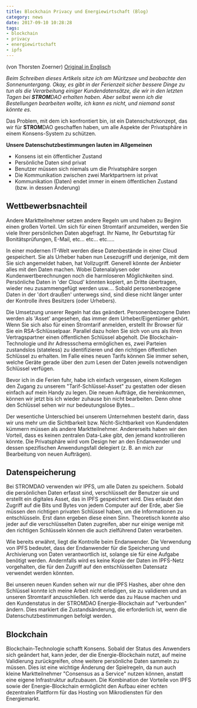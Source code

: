 ```yaml
---
title: Blockchain Privacy und Energiewirtschaft (Blog)
category: news
date: 2017-09-10 10:28:28
tags:
- blockchain
- privacy
- energiewirtschaft
- ipfs
---
```


(von Thorsten Zoerner)
[Original in Englisch](https://medium.com/@zoerner/blockchain-privacy-and-energy-markets-8bc2311f99cf/)


_Beim Schreiben dieses Artikels sitze ich am Müritzsee und beobachte den Sonnenuntergang. Okay, es gibt in der Ferienzeit sicher bessere Dinge zu tun als die Verarbeitung einiger Kundendatensätze, die wir in den letzten Tagen bei **STROM**DAO erhalten haben. Aber selbst wenn ich die Bestellungen bearbeiten wollte, ich kann es nicht, und niemand sonst könnte es._

Das Problem, mit dem ich konfrontiert bin, ist ein Datenschutzkonzept, das wir für **STROM**DAO geschaffen haben, um alle Aspekte der Privatsphäre in einem Konsens-System zu schützen.

**Unsere Datenschutzbestimmungen lauten im Allgemeinen**
- Konsens ist ein öffentlicher Zustand
- Persönliche Daten sind privat
- Benutzer müssen sich niemals um die Privatsphäre sorgen
- Die Kommunikation zwischen zwei Marktpartnern ist privat
- Kommunikation (Daten) endet immer in einem öffentlichen Zustand (bzw. in dessen Änderung)

## Wettbewerbsnachteil

Andere Marktteilnehmer setzen andere Regeln um und haben zu Beginn einen großen Vorteil. Um sich für einen Stromtarif anzumelden, werden Sie viele Ihrer persönlichen Daten abgefragt. Ihr Name, Ihr Geburtstag für Bonitätsprüfungen, E-Mail, etc... etc... etc..... 

In einer modernen IT-Welt werden diese Datenbestände in einer Cloud gespeichert. Sie als Urheber haben nun Lesezugriff und derjenige, mit dem Sie sich angemeldet haben, hat Vollzugriff. Generell könnte der Anbieter alles mit den Daten machen. Wobei Datenalalysen oder Kundenwertberechnungen noch die harmloseren Möglichkeiten sind. Persönliche Daten in 'der Cloud' könnten kopiert, an Dritte übertragen, wieder neu zusammengefügt werden usw.... Sobald personenbezogene Daten in der 'dort draußen' unterwegs sind, sind diese nicht länger unter der Kontrolle ihres Besitzers (oder Urhebers).

Die Umsetzung unserer Regeln hat das geändert. Personenbezogene Daten werden als 'Asset' angesehen, das immer dem Urheber/Eigentümer gehört. Wenn Sie sich also für einen Stromtarif anmelden, erstellt Ihr Browser für Sie ein RSA-Schlüsselpaar. Parallel dazu holen Sie sich von uns als Ihren Vertragspartner einen öffentlichen Schlüssel abgeholt. Die Blockchain-Technologie und ihr Adressschema ermöglichen es, zwei Parteien zustandslos (stateless) zu identifizieren und den richtigen öffentlichen Schlüssel zu erhalten. Im Falle eines neuen Tarifs können Sie immer sehen, welche Geräte gerade über den zum Lesen der Daten jeweils notwendigen Schlüssel verfügen.

Bevor ich in die Ferien fuhr, habe ich einfach vergessen, einem Kollegen den Zugang zu unserem "Tarif-Schlüssel-Asset" zu gestatten oder diesen einfach auf mein Handy zu legen. Die neuen Aufträge, die hereinkommen, können wir jetzt bis ich wieder zuhause bin nicht bearbeiten. Denn ohne den Schlüssel sehen wir nur bedeutungslose Bytes...

Der wesentiche Unterschied bei unserem Unternehmen besteht darin, dass wir uns mehr um die Sichtbarkeit bzw. Nicht-Sichtbarkeit von Kundendaten kümmern müssen als andere Marktteilnehmer. Andererseits haben wir den Vorteil, dass es keinen zentralen Data-Lake gibt, den jemand kontrollieren könnte. Die Privatsphäre wird vom Design her an den Endanwender und dessen spezifischen Anwendungsfall delegiert (z. B. an mich zur Bearbeitung von neuen Aufträgen).

## Datenspeicherung

Bei STROMDAO verwenden wir IPFS, um alle Daten zu speichern. Sobald die persönlichen Daten erfasst sind, verschlüsselt der Benutzer sie und erstellt ein digitales Asset, das in IPFS gespeichert wird. Dies erlaubt den Zugriff auf die Bits und Bytes von jedem Computer auf der Erde, aber Sie müssen den richtigen privaten Schlüssel haben, um die Informationen zu entschlüsseln. Erst dann ergeben diese einen Sinn. Theoretisch konnte also jeder auf die verschlüsselten Daten zugreifen, aber nur einige wenige mit den richtigen Schlüsseln können die auch zielführend Daten verarbeiten.

Wie bereits erwähnt, liegt die Kontrolle beim Endanwender. Die Verwendung von IPFS bedeutet, dass der Endanwender für die Speicherung und Archivierung von Daten verantwortlich ist, solange sie für eine Aufgabe benötigt werden. Andernfalls wird es keine Kopie der Daten im IPFS-Netz vorgehalten, die für den Zugriff auf den entschlüsselten Datensatz verwendet werden könnten.

Bei unseren neuen Kunden sehen wir nur die IPFS Hashes, aber ohne den Schlüssel konnte ich meine Arbeit nicht erledigen, sie zu validieren und an unseren Stromtarif anzuschließen. Ich werde das zu Hause machen und den Kundenstatus in der STROMDAO Energie-Blockchain auf "verbunden" ändern. Dies markiert die Zustandsänderung, die erforderlich ist, wenn die Datenschutzbestimmungen befolgt werden.

## Blockchain

Blockchain-Technologie schafft Konsens. Sobald der Status des Anwenders sich geändert hat, kann jeder, der die Energie-Blockchain nutzt, auf meine Validierung zurückgreifen, ohne weitere persönliche Daten sammeln zu müssen. Dies ist eine wichtige Änderung der Spielregeln, da nun auch kleine Marktteilnehmer "Consensus as a Service" nutzen können, anstatt eine eigene Infrastruktur aufzubauen.
Die Kombination der Vorteile von IPFS sowie der Energie-Blockchain ermöglicht den Aufbau einer echten dezentralen Plattform für das Hosting von Mikrodiensten für den Energiemarkt.


